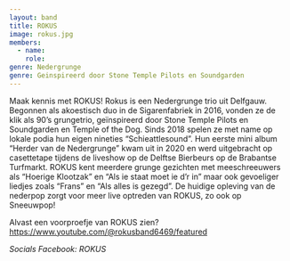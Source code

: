 ```yaml
---
layout: band
title: ROKUS
image: rokus.jpg
members:
  - name:
    role:
genre: Nedergrunge
genre: Geinspireerd door Stone Temple Pilots en Soundgarden
---
```


Maak kennis met ROKUS! Rokus is een Nedergrunge trio uit Delfgauw. Begonnen als akoestisch duo in de Sigarenfabriek in 2016, vonden ze de klik als 90’s grungetrio, geïnspireerd door Stone Temple Pilots en Soundgarden en Temple of the Dog. Sinds 2018 spelen ze met name op lokale podia hun eigen nineties “Schieattlesound”. Hun eerste mini album “Herder van de Nedergrunge” kwam uit in 2020 en werd uitgebracht op casettetape tijdens de liveshow op de Delftse Bierbeurs op de Brabantse Turfmarkt. ROKUS kent meerdere grunge gezichten met meeschreeuwers als “Hoerige Klootzak” en “Als ie staat moet ie d’r in” maar ook gevoeliger liedjes zoals “Frans” en “Als alles is gezegd”. De huidige opleving van de nederpop zorgt voor meer live optreden van ROKUS, zo ook op Sneeuwpop!

Alvast een voorproefje van ROKUS zien? 
https://www.youtube.com/@rokusband6469/featured

<i> Socials <i>
Facebook: ROKUS
